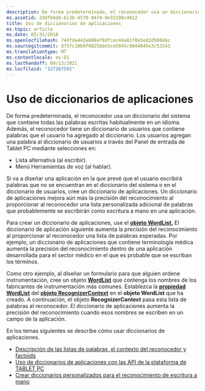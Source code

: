 ```yaml
---
description: De forma predeterminada, el reconocedor usa un diccionario del sistema que contiene todas las palabras escritas habitualmente en un idioma.
ms.assetid: 2ddf04dd-613b-4570-9474-0e33208c4012
title: Uso de diccionarios de aplicaciones
ms.topic: article
ms.date: 05/31/2018
ms.openlocfilehash: 74dfda443a688af9dfcec44a81f0e5ed2d50846c
ms.sourcegitcommit: d75fc10b9f0825bbe5ce5045c90d4045e3c53243
ms.translationtype: MT
ms.contentlocale: es-ES
ms.lasthandoff: 09/13/2021
ms.locfileid: "127267591"
---
```

# <a name="using-application-dictionaries"></a>Uso de diccionarios de aplicaciones

De forma predeterminada, el reconocedor usa un diccionario del sistema que contiene todas las palabras escritas habitualmente en un idioma. Además, el reconocedor tiene un diccionario de usuarios que contiene palabras que el usuario ha agregado al diccionario. Los usuarios agregan una palabra al diccionario de usuarios a través del Panel de entrada de Tablet PC mediante selecciones en:

-   Lista alternativa (al escribir).
-   Menú Herramientas de voz (al hablar).

Si va a diseñar una aplicación en la que prevé que el usuario escribirá palabras que no se encuentran en el diccionario del sistema o en el diccionario de usuarios, cree un diccionario de aplicaciones. Un diccionario de aplicaciones mejora aún más la precisión del reconocimiento al proporcionar al reconocedor una lista personalizada adicional de palabras que probablemente se escribirán como escritura a mano en una aplicación.

Para crear un diccionario de aplicaciones, use el [**objeto WordList.**](inkwordlist-class.md) El diccionario de aplicación siguiente aumenta la precisión del reconocimiento al proporcionar al reconocedor una lista de palabras esperadas. Por ejemplo, un diccionario de aplicaciones que contiene terminología médica aumenta la precisión del reconocimiento dentro de una aplicación desarrollada para el sector médico en el que es probable que se escriban los términos.

Como otro ejemplo, al diseñar un formulario para que alguien ordene instrumentación, cree un objeto [**WordList**](inkwordlist-class.md) que contenga los nombres de los fabricantes de instrumentación más comunes. Establezca la [**propiedad WordList**](/windows/desktop/api/msinkaut/nf-msinkaut-iinkrecognizercontext-get_wordlist) del [**objeto RecognizerContext**](inkrecognizercontext-class.md) en el **objeto WordList** que ha creado. A continuación, el objeto **RecognizerContext** pasa esta lista de palabras al reconocedor. El diccionario de aplicaciones aumenta la precisión del reconocimiento cuando esos nombres se escriben en un campo de la aplicación.

En los temas siguientes se describe cómo usar diccionarios de aplicaciones.

-   [Descripción de las listas de palabras, el contexto del reconocedor y factoids](understanding-wordlists--the-recognizercontext--and-factoids.md)
-   [Uso de diccionarios de aplicaciones con las API de la plataforma de TABLET PC](using-application-dictionaries-with-the-tablet-pc-platform-apis.md)
-   [Crear diccionarios personalizados para el reconocimiento de escritura a mano](creating-custom-dictionaries-for-handwriting-recognition-in-windows-7-and-windows-server-2008-r2.md)

 

 



